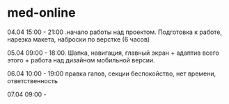 # med-online

04.04
15:00 - 21:00 .начало работы над проектом. Подготовка к работе, нарезка макета, наброски по верстке (6 часов)

05.04
09:00 - 18:00. Шапка, навигация, главный экран + адаптив всего этого + работа над дизайном мобильной версии.

06.04
10:00 - 19:00 правка гапов, секции беспокойство, нет времени, ответственность

07.04
09:00 - 
